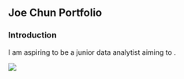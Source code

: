 ## Joe Chun Portfolio

### Introduction

I am aspiring to be a junior data analytist aiming to .

<img src="images/demo.gif?raw=true"/> 
